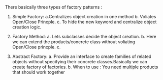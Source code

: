 There basically three types of factory patterns :

1. Simple Factory:
    a.Centralizes object creation in one method	
    b. Voliates Open/Close Princple.
    c. To hide the new keyword and centralize object creation logic.

2. Factory Method:
    a. Lets subclasses decide the object creation.
    b. Here we can extend the products/concrete class without voliating Open/Close princple.
    c. 

3. Abstract Factory:
    a. Provide an interface to create families of related objects without specifying their concrete classes.Basically we can create factory of factories.
    b. When to use :  You need multiple products that should work together